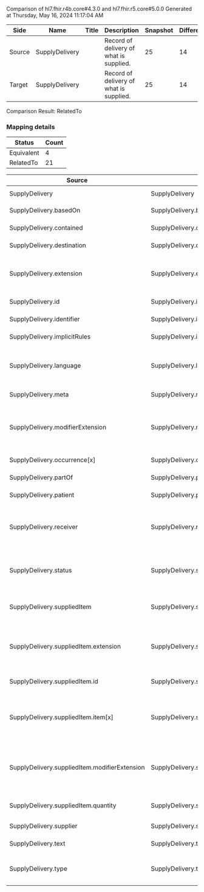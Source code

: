 Comparison of hl7.fhir.r4b.core#4.3.0 and hl7.fhir.r5.core#5.0.0
Generated at Thursday, May 16, 2024 11:17:04 AM

| Side | Name | Title | Description | Snapshot | Differential |
| --- | --- | --- | --- | --- | --- |
| Source | SupplyDelivery |  | Record of delivery of what is supplied. | 25 | 14 |
| Target | SupplyDelivery |  | Record of delivery of what is supplied. | 25 | 14 |


Comparison Result: RelatedTo


### Mapping details

| Status | Count |
| ------ | ----- |
Equivalent | 4 |
RelatedTo | 21 |


| Source | Target | Status | Message |
| ------ | ------ | ------ | ------- |
| SupplyDelivery | SupplyDelivery | Equivalent | R4B `SupplyDelivery` maps as Equivalent to R5 `SupplyDelivery` |
| SupplyDelivery.basedOn | SupplyDelivery.basedOn | Equivalent | R4B `SupplyDelivery.basedOn` maps as Equivalent to R5 `SupplyDelivery.basedOn` |
| SupplyDelivery.contained | SupplyDelivery.contained | Equivalent | R4B `SupplyDelivery.contained` maps as Equivalent to R5 `SupplyDelivery.contained` |
| SupplyDelivery.destination | SupplyDelivery.destination | Equivalent | R4B `SupplyDelivery.destination` maps as Equivalent to R5 `SupplyDelivery.destination` |
| SupplyDelivery.extension | SupplyDelivery.extension | RelatedTo | R4B `SupplyDelivery.extension` maps as RelatedTo to R5 `SupplyDelivery.extension` - extension has change due to type change: R4B `extension` `Extension` maps as RelatedTo for R5 `extension` |
| SupplyDelivery.id | SupplyDelivery.id | Equivalent | R4B `SupplyDelivery.id` maps as Equivalent to R5 `SupplyDelivery.id` |
| SupplyDelivery.identifier | SupplyDelivery.identifier | Equivalent | R4B `SupplyDelivery.identifier` maps as Equivalent to R5 `SupplyDelivery.identifier` |
| SupplyDelivery.implicitRules | SupplyDelivery.implicitRules | Equivalent | R4B `SupplyDelivery.implicitRules` maps as Equivalent to R5 `SupplyDelivery.implicitRules` |
| SupplyDelivery.language | SupplyDelivery.language | RelatedTo | R4B `SupplyDelivery.language` maps as RelatedTo to R5 `SupplyDelivery.language` - language made the binding required (from Preferred) for http://hl7.org/fhir/ValueSet/all-languages|5.0.0 |
| SupplyDelivery.meta | SupplyDelivery.meta | Equivalent | R4B `SupplyDelivery.meta` maps as Equivalent to R5 `SupplyDelivery.meta` |
| SupplyDelivery.modifierExtension | SupplyDelivery.modifierExtension | RelatedTo | R4B `SupplyDelivery.modifierExtension` maps as RelatedTo to R5 `SupplyDelivery.modifierExtension` - modifierExtension has change due to type change: R4B `modifierExtension` `Extension` maps as RelatedTo for R5 `modifierExtension` |
| SupplyDelivery.occurrence[x] | SupplyDelivery.occurrence[x] | Equivalent | R4B `SupplyDelivery.occurrence[x]` maps as Equivalent to R5 `SupplyDelivery.occurrence[x]` |
| SupplyDelivery.partOf | SupplyDelivery.partOf | Equivalent | R4B `SupplyDelivery.partOf` maps as Equivalent to R5 `SupplyDelivery.partOf` |
| SupplyDelivery.patient | SupplyDelivery.patient | Equivalent | R4B `SupplyDelivery.patient` maps as Equivalent to R5 `SupplyDelivery.patient` |
| SupplyDelivery.receiver | SupplyDelivery.receiver | SourceIsNarrowerThanTarget | R4B `SupplyDelivery.receiver` maps as SourceIsNarrowerThanTarget to R5 `SupplyDelivery.receiver` - receiver has change due to type change: R4B `receiver` `Reference` maps as SourceIsNarrowerThanTarget for R5 `receiver` |
| SupplyDelivery.status | SupplyDelivery.status | Equivalent | R4B `SupplyDelivery.status` maps as Equivalent to R5 `SupplyDelivery.status` - status has compatible required binding for code type: http://hl7.org/fhir/ValueSet/supplydelivery-status|4.3.0 and http://hl7.org/fhir/ValueSet/supplydelivery-status|5.0.0 (Equivalent) |
| SupplyDelivery.suppliedItem | SupplyDelivery.suppliedItem | RelatedTo | R4B `SupplyDelivery.suppliedItem` maps as RelatedTo to R5 `SupplyDelivery.suppliedItem` - suppliedItem changed from scalar to array (max cardinality from 1 to *) |
| SupplyDelivery.suppliedItem.extension | SupplyDelivery.suppliedItem.extension | RelatedTo | R4B `SupplyDelivery.suppliedItem.extension` maps as RelatedTo to R5 `SupplyDelivery.suppliedItem.extension` - extension has change due to type change: R4B `extension` `Extension` maps as RelatedTo for R5 `extension` |
| SupplyDelivery.suppliedItem.id | SupplyDelivery.suppliedItem.id | Equivalent | R4B `SupplyDelivery.suppliedItem.id` maps as Equivalent to R5 `SupplyDelivery.suppliedItem.id` |
| SupplyDelivery.suppliedItem.item[x] | SupplyDelivery.suppliedItem.item[x] | SourceIsNarrowerThanTarget | R4B `SupplyDelivery.suppliedItem.item[x]` maps as SourceIsNarrowerThanTarget to R5 `SupplyDelivery.suppliedItem.item[x]` - item[x] has change due to type change: R4B `item[x]` `Reference` maps as SourceIsNarrowerThanTarget for R5 `item[x]` |
| SupplyDelivery.suppliedItem.modifierExtension | SupplyDelivery.suppliedItem.modifierExtension | RelatedTo | R4B `SupplyDelivery.suppliedItem.modifierExtension` maps as RelatedTo to R5 `SupplyDelivery.suppliedItem.modifierExtension` - modifierExtension has change due to type change: R4B `modifierExtension` `Extension` maps as RelatedTo for R5 `modifierExtension` |
| SupplyDelivery.suppliedItem.quantity | SupplyDelivery.suppliedItem.quantity | Equivalent | R4B `SupplyDelivery.suppliedItem.quantity` maps as Equivalent to R5 `SupplyDelivery.suppliedItem.quantity` |
| SupplyDelivery.supplier | SupplyDelivery.supplier | Equivalent | R4B `SupplyDelivery.supplier` maps as Equivalent to R5 `SupplyDelivery.supplier` |
| SupplyDelivery.text | SupplyDelivery.text | Equivalent | R4B `SupplyDelivery.text` maps as Equivalent to R5 `SupplyDelivery.text` |
| SupplyDelivery.type | SupplyDelivery.type | Equivalent | R4B `SupplyDelivery.type` maps as Equivalent to R5 `SupplyDelivery.type` - type has compatible required binding for non-code type: http://hl7.org/fhir/ValueSet/supplydelivery-type|4.3.0 and http://hl7.org/fhir/ValueSet/supplydelivery-supplyitemtype|5.0.0 (Equivalent) |

